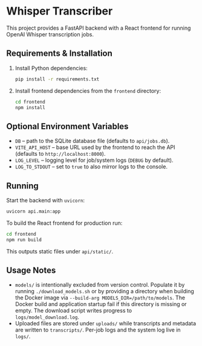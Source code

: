 # Whisper Transcriber

This project provides a FastAPI backend with a React frontend for running OpenAI Whisper transcription jobs.

## Requirements & Installation

1. Install Python dependencies:
   ```bash
   pip install -r requirements.txt
   ```
2. Install frontend dependencies from the `frontend` directory:
   ```bash
   cd frontend
   npm install
   ```

## Optional Environment Variables

- `DB` – path to the SQLite database file (defaults to `api/jobs.db`).
- `VITE_API_HOST` – base URL used by the frontend to reach the API (defaults to `http://localhost:8000`).
- `LOG_LEVEL` – logging level for job/system logs (`DEBUG` by default).
- `LOG_TO_STDOUT` – set to `true` to also mirror logs to the console.

## Running

Start the backend with `uvicorn`:

```bash
uvicorn api.main:app
```

To build the React frontend for production run:

```bash
cd frontend
npm run build
```

This outputs static files under `api/static/`.

## Usage Notes

- `models/` is intentionally excluded from version control. Populate it by running
  `./download_models.sh` or by providing a directory when building the Docker
  image via `--build-arg MODELS_DIR=/path/to/models`. The Docker build and
  application startup fail if this directory is missing or empty. The download
  script writes progress to `logs/model_download.log`.
- Uploaded files are stored under `uploads/` while transcripts and metadata are
  written to `transcripts/`. Per-job logs and the system log live in `logs/`.

